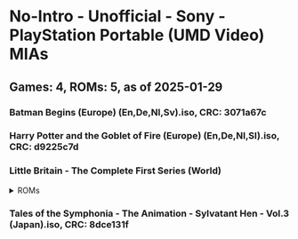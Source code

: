 # No-Intro - Unofficial - Sony - PlayStation Portable (UMD Video) MIAs
## Games: 4, ROMs: 5, as of 2025-01-29
### Batman Begins (Europe) (En,De,Nl,Sv).iso, CRC: 3071a67c
### Harry Potter and the Goblet of Fire (Europe) (En,De,Nl,Sl).iso, CRC: d9225c7d
### Little Britain - The Complete First Series (World)
<details>
<summary>ROMs</summary>

Little Britain - The Complete First Series (World) (Disc 1).iso, CRC: 62024746

Little Britain - The Complete First Series (World) (Disc 2).iso, CRC: d9b09884
</details>

### Tales of the Symphonia - The Animation - Sylvatant Hen - Vol.3 (Japan).iso, CRC: 8dce131f
